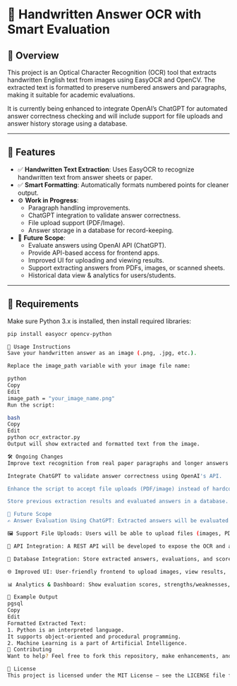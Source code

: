 # 🧠 Handwritten Answer OCR with Smart Evaluation

## 📖 Overview

This project is an Optical Character Recognition (OCR) tool that extracts handwritten English text from images using EasyOCR and OpenCV. The extracted text is formatted to preserve numbered answers and paragraphs, making it suitable for academic evaluations.

It is currently being enhanced to integrate OpenAI’s ChatGPT for automated answer correctness checking and will include support for file uploads and answer history storage using a database.

---

## 🚀 Features

- ✅ **Handwritten Text Extraction**: Uses EasyOCR to recognize handwritten text from answer sheets or paper.
- ✅ **Smart Formatting**: Automatically formats numbered points for cleaner output.
- ⚙️ **Work in Progress**:
  - Paragraph handling improvements.
  - ChatGPT integration to validate answer correctness.
  - File upload support (PDF/Image).
  - Answer storage in a database for record-keeping.
- 🔮 **Future Scope**:
  - Evaluate answers using OpenAI API (ChatGPT).
  - Provide API-based access for frontend apps.
  - Improved UI for uploading and viewing results.
  - Support extracting answers from PDFs, images, or scanned sheets.
  - Historical data view & analytics for users/students.

---

## 🧰 Requirements

Make sure Python 3.x is installed, then install required libraries:

```bash
pip install easyocr opencv-python

🧪 Usage Instructions
Save your handwritten answer as an image (.png, .jpg, etc.).

Replace the image_path variable with your image file name:

python
Copy
Edit
image_path = "your_image_name.png"
Run the script:

bash
Copy
Edit
python ocr_extractor.py
Output will show extracted and formatted text from the image.

🛠️ Ongoing Changes
Improve text recognition from real paper paragraphs and longer answers.

Integrate ChatGPT to validate answer correctness using OpenAI's API.

Enhance the script to accept file uploads (PDF/image) instead of hardcoded image paths.

Store previous extraction results and evaluated answers in a database.

🔮 Future Scope
✍️ Answer Evaluation Using ChatGPT: Extracted answers will be evaluated using OpenAI's API for correctness and completeness.

🖼️ Support File Uploads: Users will be able to upload files (images, PDFs) through a frontend UI.

💬 API Integration: A REST API will be developed to expose the OCR and answer evaluation as a service.

🧾 Database Integration: Store extracted answers, evaluations, and scores for future reference.

🌐 Improved UI: User-friendly frontend to upload images, view results, and track performance.

📊 Analytics & Dashboard: Show evaluation scores, strengths/weaknesses, and progress over time.

🧠 Example Output
pgsql
Copy
Edit
Formatted Extracted Text:
1. Python is an interpreted language.
It supports object-oriented and procedural programming.
2. Machine Learning is a part of Artificial Intelligence.
🤝 Contributing
Want to help? Feel free to fork this repository, make enhancements, and submit a pull request.

📄 License
This project is licensed under the MIT License – see the LICENSE file for details.
